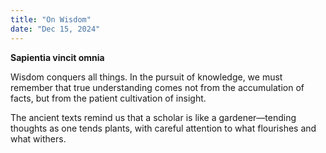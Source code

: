 ```yaml
---
title: "On Wisdom"
date: "Dec 15, 2024"
---
```


**Sapientia vincit omnia**

Wisdom conquers all things. In the pursuit of knowledge, we must remember that true understanding comes not from the accumulation of facts, but from the patient cultivation of insight.

The ancient texts remind us that a scholar is like a gardener—tending thoughts as one tends plants, with careful attention to what flourishes and what withers.
